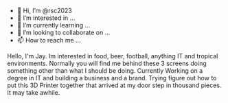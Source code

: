- 👋 Hi, I’m @rsc2023
- 👀 I’m interested in ...
- 🌱 I’m currently learning ...
- 💞️ I’m looking to collaborate on ...
- 📫 How to reach me ...

<!---
rsc2023/rsc2023 is a ✨ special ✨ repository because its `README.md` (this file) appears on your GitHub profile.
You can click the Preview link to take a look at your changes.
--->
Hello, I'm Jay. Im interested in food, beer, football, anything IT and tropical environments. 
Normally you will find me behind these 3 screens doing something other than what I should be doing.
Currently Working on a degree in IT and building a business and a brand.
Trying figure out how to put this 3D Printer together that arrived at my door step in thousand pieces. It may take awhile.
